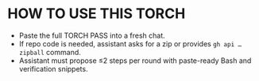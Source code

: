 # HOW TO USE THIS TORCH
- Paste the full TORCH PASS into a fresh chat.
- If repo code is needed, assistant asks for a zip or provides `gh api … zipball` command.
- Assistant must propose ≤2 steps per round with paste-ready Bash and verification snippets.
